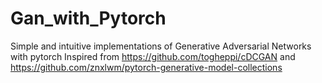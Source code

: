 # Gan_with_Pytorch
Simple and intuitive implementations of Generative Adversarial Networks with pytorch
Inspired from  https://github.com/togheppi/cDCGAN and https://github.com/znxlwm/pytorch-generative-model-collections
